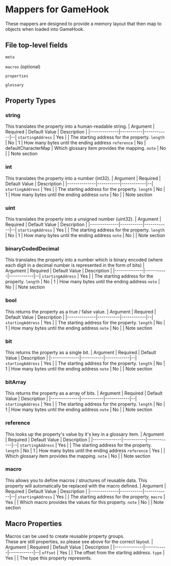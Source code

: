 # Mappers for GameHook

These mappers are designed to provide a memory layout that then map to objects when loaded into GameHook.

## File top-level fields
`meta`

`macros` (optional)

`properties`

`glossary`


## Property Types
### **string**
This translates the property into a human-readable string.
| Argument | Required | Default Value | Description |
|--------------|-----------|------------|--|
`startingAddress` | Yes | | The starting address for the property.
`length` | No | 1 | How many bytes until the ending address
`reference` | No | defaultCharacterMap | Which glossary item provides the mapping.
`note` | No | | Note section

### **int**
This translates the property into a number (int32).
| Argument | Required | Default Value | Description |
|--------------|-----------|------------|--|
`startingAddress` | Yes | | The starting address for the property.
`length` | No | 1 | How many bytes until the ending address
`note` | No | | Note section

### **uint**
This translates the property into a unsigned number (uint32).
| Argument | Required | Default Value | Description |
|--------------|-----------|------------|--|
`startingAddress` | Yes | | The starting address for the property.
`length` | No | 1 | How many bytes until the ending address
`note` | No | | Note section

### **binaryCodedDecimal**
This translates the property into a number which is binary encoded (where each digit in a decimal number is represented in the form of bits)
| Argument | Required | Default Value | Description |
|--------------|-----------|------------|--|
`startingAddress` | Yes | | The starting address for the property.
`length` | No | 1 | How many bytes until the ending address
`note` | No | | Note section

### **bool**
This returns the property as a true / false value.
| Argument | Required | Default Value | Description |
|--------------|-----------|------------|--|
`startingAddress` | Yes | | The starting address for the property.
`length` | No | 1 | How many bytes until the ending address
`note` | No | | Note section

### **bit**
This returns the property as a single bit.
| Argument | Required | Default Value | Description |
|--------------|-----------|------------|--|
`startingAddress` | Yes | | The starting address for the property.
`length` | No | 1 | How many bytes until the ending address
`note` | No | | Note section

### **bitArray**
This returns the property as a array of bits.
| Argument | Required | Default Value | Description |
|--------------|-----------|------------|--|
`startingAddress` | Yes | | The starting address for the property.
`length` | No | 1 | How many bytes until the ending address
`note` | No | | Note section

### **reference**
This looks up the property's value by it's key in a glossary item.
| Argument | Required | Default Value | Description |
|--------------|-----------|------------|--|
`startingAddress` | Yes | | The starting address for the property.
`length` | No | 1 | How many bytes until the ending address
`reference` | Yes |  | Which glossary item provides the mapping.
`note` | No | | Note section

### **macro**
This allows you to define macros / structures of reusable data. This property will automatically be replaced with the macro defined.
| Argument | Required | Default Value | Description |
|--------------|-----------|------------|--|
`startingAddress` | Yes | | The starting address for the property.
`macro` | Yes |  | Which macro provides the values for this property.
`note` | No | | Note section

## Macro Properties
Macros can be used to create reusable property groups. \
These are still properties, so please see above for the correct layout.
| Argument | Required | Default Value | Description |
|--------------|-----------|------------|--|
`offset` | Yes |  | The offset from the starting address.
`type` | Yes | | The type this property represents.
